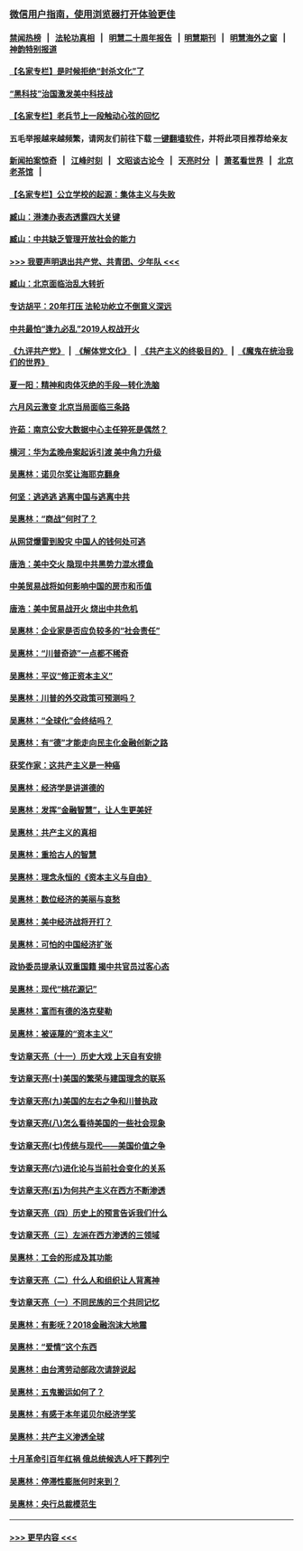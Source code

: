 ### [微信用户指南，使用浏览器打开体验更佳](https://github.com/gfw-breaker/banned-news1/blob/master/indexes/wechat-guide.md?t=0)
#### [禁闻热榜](热点新闻.md?t=0)  &nbsp;&nbsp;|&nbsp;&nbsp; [法轮功真相](https://github.com/gfw-breaker/truth/blob/master/README.md?t=0) &nbsp;&nbsp;|&nbsp;&nbsp; [明慧二十周年报告](https://github.com/gfw-breaker/mh-reports/blob/master/README.md?t=0) &nbsp;&nbsp;|&nbsp;&nbsp;[明慧期刊](https://github.com/gfw-breaker/mh-qikan) &nbsp;&nbsp;|&nbsp;&nbsp; [明慧海外之窗](https://github.com/gfw-breaker/mh-news/blob/master/README.md?t=0) &nbsp;&nbsp;|&nbsp;&nbsp; [神韵特别报道](https://github.com/gfw-breaker/mh-news/blob/master/shenyun.md?t=0)
#### [【名家专栏】是时候拒绝“封杀文化”了](../pages/nsc423/n11814093.md?t=02131911) 
#### [“黑科技”治国激发美中科技战](../pages/nsc423/n11638056.md?t=02131911) 
#### [【名家专栏】老兵节上一段触动心弦的回忆](../pages/nsc423/n11646016.md?t=02131911) 
#### 五毛举报越来越频繁，请网友们前往下载 [一键翻墙软件](https://github.com/gfw-breaker/ssr-accounts)，并将此项目推荐给亲友
#### [新闻拍案惊奇](https://github.com/gfw-breaker/banned-news1/blob/master/pages/link4.md) &nbsp;&nbsp;|&nbsp;&nbsp; [江峰时刻](https://github.com/gfw-breaker/banned-news1/blob/master/pages/link4.md) &nbsp;&nbsp;|&nbsp;&nbsp; [文昭谈古论今](https://github.com/gfw-breaker/banned-news1/blob/master/pages/link4.md) &nbsp;&nbsp;|&nbsp;&nbsp; [天亮时分](https://github.com/gfw-breaker/banned-news1/blob/master/pages/link4.md) &nbsp;&nbsp;|&nbsp;&nbsp; [萧茗看世界](https://github.com/gfw-breaker/banned-news1/blob/master/pages/link4.md) &nbsp;&nbsp;|&nbsp;&nbsp; [北京老茶馆](https://github.com/gfw-breaker/banned-news1/blob/master/pages/link4.md) &nbsp;&nbsp;|&nbsp;&nbsp; 
#### [【名家专栏】公立学校的起源：集体主义与失败](../pages/nsc423/n11601833.md?t=02131911) 
#### [臧山：港澳办表态透露四大关键](../pages/nsc423/n11421628.md?t=02131911) 
#### [臧山：中共缺乏管理开放社会的能力](../pages/nsc423/n11407457.md?t=02131911) 
#### [>>> 我要声明退出共产党、共青团、少年队 <<<](https://github.com/begood0513/goodnews/blob/master/quit/letter.md) 
#### [臧山：北京面临治乱大转折](../pages/nsc423/n11406895.md?t=02131911) 
#### [专访胡平：20年打压 法轮功屹立不倒意义深远](../pages/nsc423/n11398800.md?t=02131911) 
#### [中共最怕“逢九必乱”2019人权战开火](../pages/nsc423/n11385248.md?t=02131911) 
#### [《九评共产党》](https://github.com/begood0513/9ping.md/blob/master/README.md) &nbsp;|&nbsp; [《解体党文化》](../../../../jtdwh.md/blob/master/README.md)  &nbsp;|&nbsp; [《共产主义的终极目的》](../../../../gczydzjmd.md/blob/master/README.md) &nbsp;|&nbsp; [《魔鬼在统治我们的世界》](../../../../mgztzwmdsj.md/blob/master/README.md) 
#### [夏一阳：精神和肉体灭绝的手段—转化洗脑](../pages/nsc423/n11368250.md?t=02131911) 
#### [六月风云激变 北京当局面临三条路](../pages/nsc423/n11313668.md?t=02131911) 
#### [许茹：南京公安大数据中心主任猝死是偶然？](../pages/nsc423/n11064744.md?t=02131911) 
#### [横河：华为孟晚舟案起诉引渡 美中角力升级](../pages/nsc423/n11027230.md?t=02131911) 
#### [吴惠林：诺贝尔奖让海耶克翻身](../pages/nsc423/n10890049.md?t=02131911) 
#### [何坚：逃逃逃 逃离中国与逃离中共](../pages/nsc423/n10592891.md?t=02131911) 
#### [吴惠林：“商战”何时了？](../pages/nsc423/n10573558.md?t=02131911) 
#### [从网贷爆雷到股灾 中国人的钱何处可逃](../pages/nsc423/n10572800.md?t=02131911) 
#### [唐浩：美中交火 隐现中共黑势力混水摸鱼](../pages/nsc423/n10544040.md?t=02131911) 
#### [中美贸易战将如何影响中国的房市和币值](../pages/nsc423/n10543697.md?t=02131911) 
#### [唐浩：美中贸易战开火 烧出中共危机](../pages/nsc423/n10540126.md?t=02131911) 
#### [吴惠林：企业家是否应负较多的“社会责任”](../pages/nsc423/n10535022.md?t=02131911) 
#### [吴惠林：“川普奇迹”一点都不稀奇](../pages/nsc423/n10512808.md?t=02131911) 
#### [吴惠林：平议“修正资本主义”](../pages/nsc423/n10495724.md?t=02131911) 
#### [吴惠林：川普的外交政策可预测吗？](../pages/nsc423/n10462387.md?t=02131911) 
#### [吴惠林：“全球化”会终结吗？](../pages/nsc423/n10452838.md?t=02131911) 
#### [吴惠林：有“德”才能走向民主化金融创新之路](../pages/nsc423/n10432292.md?t=02131911) 
#### [获奖作家：这共产主义是一种癌](../pages/nsc423/n10431541.md?t=02131911) 
#### [吴惠林：经济学是讲道德的](../pages/nsc423/n10398014.md?t=02131911) 
#### [吴惠林：发挥“金融智慧”，让人生更美好](../pages/nsc423/n10375019.md?t=02131911) 
#### [吴惠林：共产主义的真相](../pages/nsc423/n10351394.md?t=02131911) 
#### [吴惠林：重拾古人的智慧](../pages/nsc423/n10337691.md?t=02131911) 
#### [吴惠林：理念永恒的《资本主义与自由》](../pages/nsc423/n10316274.md?t=02131911) 
#### [吴惠林：数位经济的美丽与哀愁](../pages/nsc423/n10292946.md?t=02131911) 
#### [吴惠林：美中经济战将开打？](../pages/nsc423/n10258825.md?t=02131911) 
#### [吴惠林：可怕的中国经济扩张](../pages/nsc423/n10219147.md?t=02131911) 
#### [政协委员提承认双重国籍 揭中共官员过客心态](../pages/nsc423/n10208809.md?t=02131911) 
#### [吴惠林：现代“桃花源记”](../pages/nsc423/n10185234.md?t=02131911) 
#### [吴惠林：富而有德的洛克斐勒](../pages/nsc423/n10142264.md?t=02131911) 
#### [吴惠林：被诬蔑的“资本主义”](../pages/nsc423/n10124816.md?t=02131911) 
#### [专访章天亮（十一）历史大戏 上天自有安排](../pages/nsc423/n10094905.md?t=02131911) 
#### [专访章天亮(十)美国的繁荣与建国理念的联系](../pages/nsc423/n10094899.md?t=02131911) 
#### [专访章天亮(九)美国的左右之争和川普执政](../pages/nsc423/n10094889.md?t=02131911) 
#### [专访章天亮(八)怎么看待美国的一些社会现象](../pages/nsc423/n10094857.md?t=02131911) 
#### [专访章天亮(七)传统与现代——美国价值之争](../pages/nsc423/n10093140.md?t=02131911) 
#### [专访章天亮(六)进化论与当前社会变化的关系](../pages/nsc423/n10092036.md?t=02131911) 
#### [专访章天亮(五)为何共产主义在西方不断渗透](../pages/nsc423/n10083620.md?t=02131911) 
#### [专访章天亮（四）历史上的预言告诉我们什么](../pages/nsc423/n10083606.md?t=02131911) 
#### [专访章天亮（三）左派在西方渗透的三领域](../pages/nsc423/n10081115.md?t=02131911) 
#### [吴惠林：工会的形成及其功能](../pages/nsc423/n10080633.md?t=02131911) 
#### [专访章天亮（二）什么人和组织让人背离神](../pages/nsc423/n10076637.md?t=02131911) 
#### [专访章天亮（一）不同民族的三个共同记忆](../pages/nsc423/n10074188.md?t=02131911) 
#### [吴惠林：有影呒？2018金融泡沫大地震](../pages/nsc423/n10040534.md?t=02131911) 
#### [吴惠林：“爱情”这个东西](../pages/nsc423/n10019423.md?t=02131911) 
#### [吴惠林：由台湾劳动部政次请辞说起](../pages/nsc423/n9979679.md?t=02131911) 
#### [吴惠林：五鬼搬运如何了？](../pages/nsc423/n9925338.md?t=02131911) 
#### [吴惠林：有感于本年诺贝尔经济学奖](../pages/nsc423/n9871883.md?t=02131911) 
#### [吴惠林：共产主义渗透全球](../pages/nsc423/n9812748.md?t=02131911) 
#### [十月革命引百年红祸 俄总统候选人吁下葬列宁](../pages/nsc423/n9810182.md?t=02131911) 
#### [吴惠林：停滞性膨胀何时来到？](../pages/nsc423/n9764136.md?t=02131911) 
#### [吴惠林：央行总裁模范生](../pages/nsc423/n9728134.md?t=02131911) 

----
#### [ >>> 更早内容 <<< ](../indexes/nsc423-earlier.md)
